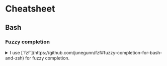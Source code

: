 # Cheatsheet

## Bash
### Fuzzy completion
<details>
<summary>I use [`fzf`](https://github.com/junegunn/fzf#fuzzy-completion-for-bash-and-zsh) for fuzzy completion.</summary>

#### Files and directories

Use `**<tab>` to bring up a list of files and directories to select from:
```
<command> [DIRECTORY/][FUZZY_PATTERN]**<tab>
```

#### Process IDs

Press tab after the `kill` command to bring up a list of processes:
```
kill -9 <tab>
```

#### Host names

Host names are extracted from /etc/hosts and ~/.ssh/config for use with `ssh`. Use `**<tab>` to bring up a list:
```
ssh **<tab>
```

#### Environment variables / aliases
Use `**<tab>` to bring up a list of environment variables and aliaes for use with `unset`, `export`, and `unalias`:
```
unset **<tab>
export **<tab>
unalias **<tab>
```

#### Supported commands
Get a list of commands supporting fuzzy completion:
```
complete | grep _fzf
```

Enable other commands:
```
# usage: _fzf_setup_completion path|dir|var|alias|host COMMANDS...
_fzf_setup_completion path ag git kubectl
_fzf_setup_completion dir tree
```

Custom fuzzy completion is also possible for person scripts and apps:
```
# Custom fuzzy completion for "doge" command
#   e.g. doge **<TAB>
_fzf_complete_doge() {
  _fzf_complete --multi --reverse --prompt="doge> " -- "$@" < <(
    echo very
    echo wow
    echo such
    echo doge
  )
}
```
</details>

